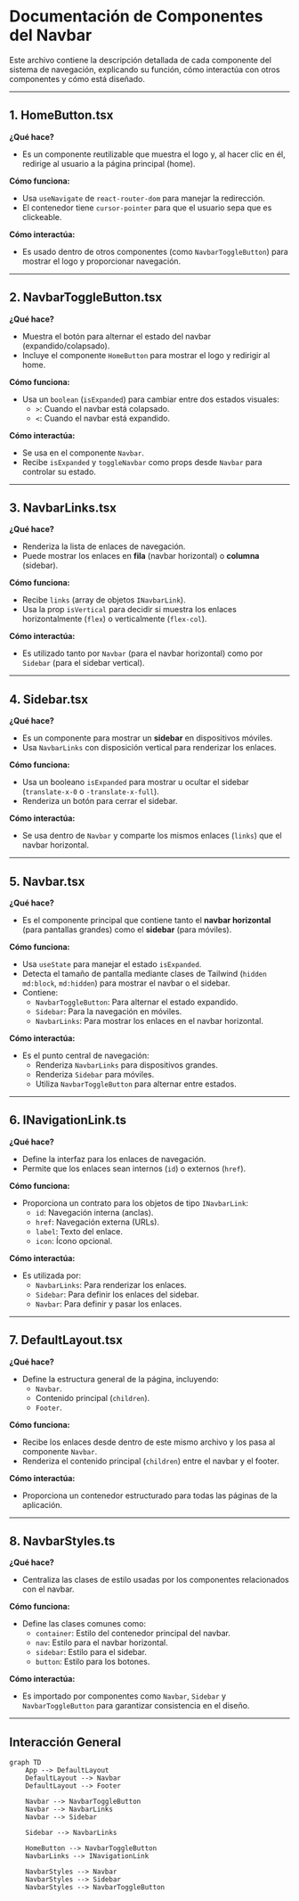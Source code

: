 # Documentación de Componentes del Navbar

Este archivo contiene la descripción detallada de cada componente del sistema de navegación, explicando su función, cómo interactúa con otros componentes y cómo está diseñado.

---

## **1. HomeButton.tsx**
**¿Qué hace?**
- Es un componente reutilizable que muestra el logo y, al hacer clic en él, redirige al usuario a la página principal (home).

**Cómo funciona:**
- Usa `useNavigate` de `react-router-dom` para manejar la redirección.
- El contenedor tiene `cursor-pointer` para que el usuario sepa que es clickeable.

**Cómo interactúa:**
- Es usado dentro de otros componentes (como `NavbarToggleButton`) para mostrar el logo y proporcionar navegación.

---

## **2. NavbarToggleButton.tsx**
**¿Qué hace?**
- Muestra el botón para alternar el estado del navbar (expandido/colapsado).
- Incluye el componente `HomeButton` para mostrar el logo y redirigir al home.

**Cómo funciona:**
- Usa un `boolean` (`isExpanded`) para cambiar entre dos estados visuales:
    - `>`: Cuando el navbar está colapsado.
    - `<`: Cuando el navbar está expandido.

**Cómo interactúa:**
- Se usa en el componente `Navbar`.
- Recibe `isExpanded` y `toggleNavbar` como props desde `Navbar` para controlar su estado.

---

## **3. NavbarLinks.tsx**
**¿Qué hace?**
- Renderiza la lista de enlaces de navegación.
- Puede mostrar los enlaces en **fila** (navbar horizontal) o **columna** (sidebar).

**Cómo funciona:**
- Recibe `links` (array de objetos `INavbarLink`).
- Usa la prop `isVertical` para decidir si muestra los enlaces horizontalmente (`flex`) o verticalmente (`flex-col`).

**Cómo interactúa:**
- Es utilizado tanto por `Navbar` (para el navbar horizontal) como por `Sidebar` (para el sidebar vertical).

---

## **4. Sidebar.tsx**
**¿Qué hace?**
- Es un componente para mostrar un **sidebar** en dispositivos móviles.
- Usa `NavbarLinks` con disposición vertical para renderizar los enlaces.

**Cómo funciona:**
- Usa un booleano `isExpanded` para mostrar u ocultar el sidebar (`translate-x-0` o `-translate-x-full`).
- Renderiza un botón para cerrar el sidebar.

**Cómo interactúa:**
- Se usa dentro de `Navbar` y comparte los mismos enlaces (`links`) que el navbar horizontal.

---

## **5. Navbar.tsx**
**¿Qué hace?**
- Es el componente principal que contiene tanto el **navbar horizontal** (para pantallas grandes) como el **sidebar** (para móviles).

**Cómo funciona:**
- Usa `useState` para manejar el estado `isExpanded`.
- Detecta el tamaño de pantalla mediante clases de Tailwind (`hidden md:block`, `md:hidden`) para mostrar el navbar o el sidebar.
- Contiene:
    - `NavbarToggleButton`: Para alternar el estado expandido.
    - `Sidebar`: Para la navegación en móviles.
    - `NavbarLinks`: Para mostrar los enlaces en el navbar horizontal.

**Cómo interactúa:**
- Es el punto central de navegación:
    - Renderiza `NavbarLinks` para dispositivos grandes.
    - Renderiza `Sidebar` para móviles.
    - Utiliza `NavbarToggleButton` para alternar entre estados.

---

## **6. INavigationLink.ts**
**¿Qué hace?**
- Define la interfaz para los enlaces de navegación.
- Permite que los enlaces sean internos (`id`) o externos (`href`).

**Cómo funciona:**
- Proporciona un contrato para los objetos de tipo `INavbarLink`:
    - `id`: Navegación interna (anclas).
    - `href`: Navegación externa (URLs).
    - `label`: Texto del enlace.
    - `icon`: Ícono opcional.

**Cómo interactúa:**
- Es utilizada por:
    - `NavbarLinks`: Para renderizar los enlaces.
    - `Sidebar`: Para definir los enlaces del sidebar.
    - `Navbar`: Para definir y pasar los enlaces.

---

## **7. DefaultLayout.tsx**
**¿Qué hace?**
- Define la estructura general de la página, incluyendo:
    - `Navbar`.
    - Contenido principal (`children`).
    - `Footer`.

**Cómo funciona:**
- Recibe los enlaces desde dentro de este mismo archivo y los pasa al componente `Navbar`.
- Renderiza el contenido principal (`children`) entre el navbar y el footer.

**Cómo interactúa:**
- Proporciona un contenedor estructurado para todas las páginas de la aplicación.

---

## **8. NavbarStyles.ts**
**¿Qué hace?**
- Centraliza las clases de estilo usadas por los componentes relacionados con el navbar.

**Cómo funciona:**
- Define las clases comunes como:
    - `container`: Estilo del contenedor principal del navbar.
    - `nav`: Estilo para el navbar horizontal.
    - `sidebar`: Estilo para el sidebar.
    - `button`: Estilo para los botones.

**Cómo interactúa:**
- Es importado por componentes como `Navbar`, `Sidebar` y `NavbarToggleButton` para garantizar consistencia en el diseño.

---

## **Interacción General**

```mermaid
graph TD
    App --> DefaultLayout
    DefaultLayout --> Navbar
    DefaultLayout --> Footer

    Navbar --> NavbarToggleButton
    Navbar --> NavbarLinks
    Navbar --> Sidebar

    Sidebar --> NavbarLinks

    HomeButton --> NavbarToggleButton
    NavbarLinks --> INavigationLink

    NavbarStyles --> Navbar
    NavbarStyles --> Sidebar
    NavbarStyles --> NavbarToggleButton